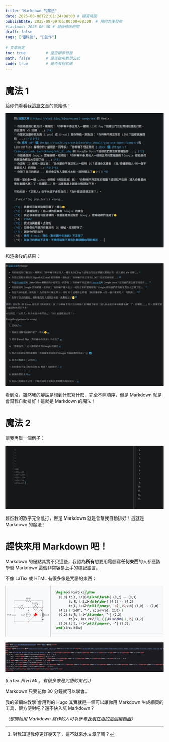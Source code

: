 ```yaml
---
title: "Markdown 的魔法"
date: 2025-08-08T22:01:24+08:00 # 撰寫時間
publishDate: 2025-08-09T06:00:00+08:00  # 預約之後發布
#lastmod: 2025-06-30 # 最後修改時間
draft: false
tags: ["🖥️科技", "📝創作"]

# 文章設定
toc: true         # 是否顯示目錄
math: false       # 是否啟用數學公式
code: true        # 是否有程式碼
---
```


# 魔法 1

給你們看看我[這篇文章](https://tux24.xyz/articles/why-is-it-normal)的原始碼：

![原始碼](images/source1.jpg)

和渲染後的結果：

![渲染後的結果](images/render1.jpg)

看到沒，雖然我的腳註是想到什麼寫什麼，完全不照順序，但是 Markdown 就是會幫我自動排好！這就是 Markdown 的魔法！

# 魔法 2

讓我再舉一個例子：

![原始碼 + 渲染](images/sourceandrender2.jpg)

雖然我的數字完全亂打，但是 Markdown 就是會幫我自動排好！這就是 Markdown 的魔法！

# 趕快來用 Markdown 吧！

Markdown 的優點其實不只這些，我認為**所有**想要用電腦寫**任何東西**的人都應該學習 Markdown 這個非常容易上手的標記語言。

不像 LaTex 或 HTML 有很多像是咒語的東西：

![latex](images/latex.jpg)

![html](images/html.jpg)

_(LaTex 和 HTML。有很多像是咒語的東西。)_

Markdown 只要花你 30 分鐘就可以學會。

我的架網站教學[^1]會用到的 Hugo 其實就是一個可以讓你用 Markdown 生成網頁的工具，很方便對吧？還不快入坑 Markdown？

_（想開始用 Markdown 寫作的人可以參考[我現在用的這個編輯器](https://tux24.xyz/articles/ghostwriter)）_

[^1]: 對我知道我停更好幾天了，這不就來水文章了嗎？